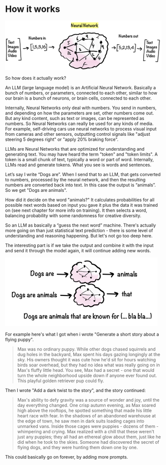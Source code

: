 # How it works

![](../.gitbook/assets/040-neural-network.png)

So how does it actually work?&#x20;

An LLM (large language model) is an Artificial Neural Network. Basically a bunch of numbers, or parameters, connected to each other, similar to how our brain is a bunch of neurons, or brain cells, connected to each other.

Internally, Neural Networks only deal with numbers. You send in numbers, and depending on how the parameters are set, other numbers come out. But any kind content, such as text or images, can be represented as numbers. So Neural Networks can really be used for any kinds of media. For example, self-driving cars use neural networks to process visual input from cameras and other sensors, outputting control signals like "adjust steering 5 degrees right" or "apply 20% braking force".

LLMs are Neural Networks that are optimized for understanding and generating text. You may have heard the term "token" and "token limits". A token is a small chunk of text, typically a word or part of word. Internally, LLMs read and generate tokens. What you see is words and sentences.

Let’s say I write “Dogs are”. When I send that to an LLM, that gets converted to numbers, processed by the neural network, and then the resulting numbers are converted back into text. In this case the output is “animals”.  So we get "Dogs are animals".

How did it decide on the word "animals?" It calculates probabilities for all possible next words based on  input you gave it plus the data it was trained on (see next chapter for more info on training). It then selects a word, balancing probability with some randomness for creative diversity.&#x20;

So an LLM as basically a “guess the next word” machine. There's actually more going on than just statistical text prediction - there is some level of understanding and reasoning happening. But let's not go too deep here.

The interesting part is if we take the output and combine it with the input and send it through the model again, it will continue adding new words.

![](../.gitbook/assets/040-dogs-are.png)



For example here's what I got when i wrote "Generate a short story about a flying puppy".

> Max was no ordinary puppy. While other dogs chased squirrels and dug holes in the backyard, Max spent his days gazing longingly at the sky. His owners thought it was cute how he'd sit for hours watching birds soar overhead, but they had no idea what was really going on in Max's fluffy little head. You see, Max had a secret - one that would turn the whole neighborhood upside down if anyone ever found out. This playful golden retriever pup could fly.

Then I wrote "Add a dark twist to the story", and the story continued:

> Max's ability to defy gravity was a source of wonder and joy, until the day everything changed. One crisp autumn evening, as Max soared high above the rooftops, he spotted something that made his little heart race with fear. In the shadows of an abandoned warehouse at the edge of town, he saw men in dark suits loading cages into unmarked vans. Inside those cages were puppies - dozens of them - whimpering and crying. Max realized with a chill that these weren't just any puppies; they all had an ethereal glow about them, just like he did when he took to the skies. Someone had discovered the secret of flying dogs, and they were hunting them down one by one.

This could basically go on forever, by adding more prompts.
